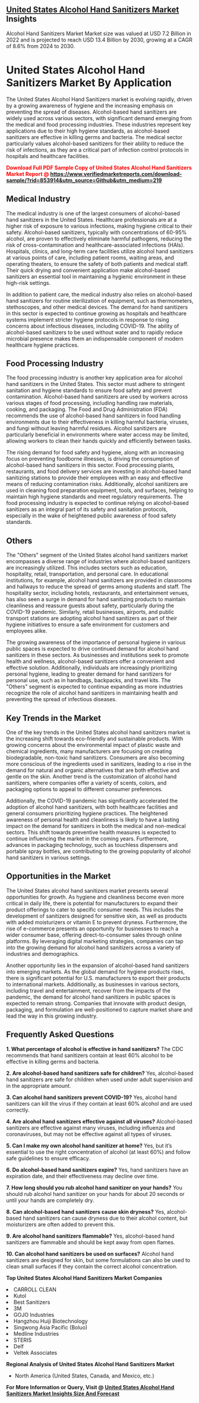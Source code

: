 <h2><a href="https://www.verifiedmarketreports.com/download-sample/?rid=853914&amp;utm_source=Github&amp;utm_medium=219" target="_blank">United States Alcohol Hand Sanitizers Market</a> Insights</h2><p>Alcohol Hand Sanitizers Market Market size was valued at USD 7.2 Billion in 2022 and is projected to reach USD 13.4 Billion by 2030, growing at a CAGR of 8.6% from 2024 to 2030.</p><p><h1>United States Alcohol Hand Sanitizers Market By Application</h1> <p>The United States Alcohol Hand Sanitizers market is evolving rapidly, driven by a growing awareness of hygiene and the increasing emphasis on preventing the spread of diseases. Alcohol-based hand sanitizers are widely used across various sectors, with significant demand emerging from the medical and food processing industries. These industries represent key applications due to their high hygiene standards, as alcohol-based sanitizers are effective in killing germs and bacteria. The medical sector particularly values alcohol-based sanitizers for their ability to reduce the risk of infections, as they are a critical part of infection control protocols in hospitals and healthcare facilities.</p> <p><strong><p><span class=""><span style="color: #ff0000;"><strong>Download Full PDF Sample Copy of United States Alcohol Hand Sanitizers Market Report</strong> @ </span><a href="https://www.verifiedmarketreports.com/download-sample/?rid=853914&amp;utm_source=Github&amp;utm_medium=219" target="_blank">https://www.verifiedmarketreports.com/download-sample/?rid=853914&amp;utm_source=Github&amp;utm_medium=219</a></span></p></strong></p> <h2>Medical Industry</h2> <p>The medical industry is one of the largest consumers of alcohol-based hand sanitizers in the United States. Healthcare professionals are at a higher risk of exposure to various infections, making hygiene critical to their safety. Alcohol-based sanitizers, typically with concentrations of 60-95% alcohol, are proven to effectively eliminate harmful pathogens, reducing the risk of cross-contamination and healthcare-associated infections (HAIs). Hospitals, clinics, and long-term care facilities utilize alcohol hand sanitizers at various points of care, including patient rooms, waiting areas, and operating theaters, to ensure the safety of both patients and medical staff. Their quick drying and convenient application make alcohol-based sanitizers an essential tool in maintaining a hygienic environment in these high-risk settings.</p> <p>In addition to patient care, the medical industry also relies on alcohol-based hand sanitizers for routine sterilization of equipment, such as thermometers, stethoscopes, and other medical devices. The demand for hand sanitizers in this sector is expected to continue growing as hospitals and healthcare systems implement stricter hygiene protocols in response to rising concerns about infectious diseases, including COVID-19. The ability of alcohol-based sanitizers to be used without water and to rapidly reduce microbial presence makes them an indispensable component of modern healthcare hygiene practices.</p> <h2>Food Processing Industry</h2> <p>The food processing industry is another key application area for alcohol hand sanitizers in the United States. This sector must adhere to stringent sanitation and hygiene standards to ensure food safety and prevent contamination. Alcohol-based hand sanitizers are used by workers across various stages of food processing, including handling raw materials, cooking, and packaging. The Food and Drug Administration (FDA) recommends the use of alcohol-based hand sanitizers in food handling environments due to their effectiveness in killing harmful bacteria, viruses, and fungi without leaving harmful residues. Alcohol sanitizers are particularly beneficial in environments where water access may be limited, allowing workers to clean their hands quickly and efficiently between tasks.</p> <p>The rising demand for food safety and hygiene, along with an increasing focus on preventing foodborne illnesses, is driving the consumption of alcohol-based hand sanitizers in this sector. Food processing plants, restaurants, and food delivery services are investing in alcohol-based hand sanitizing stations to provide their employees with an easy and effective means of reducing contamination risks. Additionally, alcohol sanitizers are used in cleaning food preparation equipment, tools, and surfaces, helping to maintain high hygiene standards and meet regulatory requirements. The food processing industry is expected to continue relying on alcohol-based sanitizers as an integral part of its safety and sanitation protocols, especially in the wake of heightened public awareness of food safety standards.</p> <h2>Others</h2> <p>The "Others" segment of the United States alcohol hand sanitizers market encompasses a diverse range of industries where alcohol-based sanitizers are increasingly utilized. This includes sectors such as education, hospitality, retail, transportation, and personal care. In educational institutions, for example, alcohol hand sanitizers are provided in classrooms and hallways to reduce the spread of germs among students and staff. The hospitality sector, including hotels, restaurants, and entertainment venues, has also seen a surge in demand for hand sanitizing products to maintain cleanliness and reassure guests about safety, particularly during the COVID-19 pandemic. Similarly, retail businesses, airports, and public transport stations are adopting alcohol hand sanitizers as part of their hygiene initiatives to ensure a safe environment for customers and employees alike.</p> <p>The growing awareness of the importance of personal hygiene in various public spaces is expected to drive continued demand for alcohol hand sanitizers in these sectors. As businesses and institutions seek to promote health and wellness, alcohol-based sanitizers offer a convenient and effective solution. Additionally, individuals are increasingly prioritizing personal hygiene, leading to greater demand for hand sanitizers for personal use, such as in handbags, backpacks, and travel kits. The "Others" segment is expected to continue expanding as more industries recognize the role of alcohol hand sanitizers in maintaining health and preventing the spread of infectious diseases.</p> <h2>Key Trends in the Market</h2> <p>One of the key trends in the United States alcohol hand sanitizers market is the increasing shift towards eco-friendly and sustainable products. With growing concerns about the environmental impact of plastic waste and chemical ingredients, many manufacturers are focusing on creating biodegradable, non-toxic hand sanitizers. Consumers are also becoming more conscious of the ingredients used in sanitizers, leading to a rise in the demand for natural and organic alternatives that are both effective and gentle on the skin. Another trend is the customization of alcohol hand sanitizers, where companies offer a variety of scents, colors, and packaging options to appeal to different consumer preferences.</p> <p>Additionally, the COVID-19 pandemic has significantly accelerated the adoption of alcohol hand sanitizers, with both healthcare facilities and general consumers prioritizing hygiene practices. The heightened awareness of personal health and cleanliness is likely to have a lasting impact on the demand for sanitizers in both the medical and non-medical sectors. This shift towards preventive health measures is expected to continue influencing the market in the coming years. Furthermore, advances in packaging technology, such as touchless dispensers and portable spray bottles, are contributing to the growing popularity of alcohol hand sanitizers in various settings.</p> <h2>Opportunities in the Market</h2> <p>The United States alcohol hand sanitizers market presents several opportunities for growth. As hygiene and cleanliness become even more critical in daily life, there is potential for manufacturers to expand their product offerings to cater to specific consumer needs. This includes the development of sanitizers designed for sensitive skin, as well as products with added moisturizers or vitamin E to prevent dryness. Furthermore, the rise of e-commerce presents an opportunity for businesses to reach a wider consumer base, offering direct-to-consumer sales through online platforms. By leveraging digital marketing strategies, companies can tap into the growing demand for alcohol hand sanitizers across a variety of industries and demographics.</p> <p>Another opportunity lies in the expansion of alcohol-based hand sanitizers into emerging markets. As the global demand for hygiene products rises, there is significant potential for U.S. manufacturers to export their products to international markets. Additionally, as businesses in various sectors, including travel and entertainment, recover from the impacts of the pandemic, the demand for alcohol hand sanitizers in public spaces is expected to remain strong. Companies that innovate with product design, packaging, and formulation are well-positioned to capture market share and lead the way in this growing industry.</p> <h2>Frequently Asked Questions</h2> <p><strong>1. What percentage of alcohol is effective in hand sanitizers?</strong> The CDC recommends that hand sanitizers contain at least 60% alcohol to be effective in killing germs and bacteria.</p> <p><strong>2. Are alcohol-based hand sanitizers safe for children?</strong> Yes, alcohol-based hand sanitizers are safe for children when used under adult supervision and in the appropriate amount.</p> <p><strong>3. Can alcohol hand sanitizers prevent COVID-19?</strong> Yes, alcohol hand sanitizers can kill the virus if they contain at least 60% alcohol and are used correctly.</p> <p><strong>4. Are alcohol hand sanitizers effective against all viruses?</strong> Alcohol-based sanitizers are effective against many viruses, including influenza and coronaviruses, but may not be effective against all types of viruses.</p> <p><strong>5. Can I make my own alcohol hand sanitizer at home?</strong> Yes, but it’s essential to use the right concentration of alcohol (at least 60%) and follow safe guidelines to ensure efficacy.</p> <p><strong>6. Do alcohol-based hand sanitizers expire?</strong> Yes, hand sanitizers have an expiration date, and their effectiveness may decline over time.</p> <p><strong>7. How long should you rub alcohol hand sanitizer on your hands?</strong> You should rub alcohol hand sanitizer on your hands for about 20 seconds or until your hands are completely dry.</p> <p><strong>8. Can alcohol-based hand sanitizers cause skin dryness?</strong> Yes, alcohol-based hand sanitizers can cause dryness due to their alcohol content, but moisturizers are often added to prevent this.</p> <p><strong>9. Are alcohol hand sanitizers flammable?</strong> Yes, alcohol-based hand sanitizers are flammable and should be kept away from open flames.</p> <p><strong>10. Can alcohol hand sanitizers be used on surfaces?</strong> Alcohol hand sanitizers are designed for skin, but some formulations can also be used to clean small surfaces if they contain the correct alcohol concentration.</p> </p><p><strong>Top United States Alcohol Hand Sanitizers Market Companies</strong></p><div data-test-id=""><p><li>CARROLL CLEAN</li><li> Kutol</li><li> Best Sanitizers</li><li> 3M</li><li> GOJO Industries</li><li> Hangzhou Huiji Biotechnology</li><li> Singwong Asia Pacific (Boluo)</li><li> Medline Industries</li><li> STERIS</li><li> Delf</li><li> Veltek Associates</li></p><div><strong>Regional Analysis of&nbsp;United States Alcohol Hand Sanitizers Market</strong></div><ul><li dir="ltr"><p dir="ltr">North America&nbsp;(United States, Canada, and Mexico, etc.)</p></li></ul><p><strong>For More Information or Query, Visit @&nbsp;</strong><strong><a href="https://www.verifiedmarketreports.com/product/alcohol-hand-sanitizers-market/?utm_source=Github&amp;utm_medium=219" target="_blank">United States Alcohol Hand Sanitizers Market Insights Size And Forecast</a></strong></p></div>
